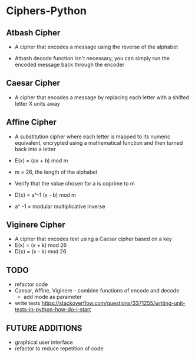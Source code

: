 # Ciphers-Python

## Atbash Cipher
* A cipher that encodes a message using the reverse of the alphabet

* Atbash decode function isn't necessary, you can simply run the encoded message back through the encoder

## Caesar Cipher
* A cipher that encodes a message by replacing each letter with a shifted letter X units away

## Affine Cipher
* A substitution cipher where each letter is mapped to its numeric equivalent, encrypted using a mathematical function and then turned back into a letter


* E(x) = (ax + b) mod m
* m = 26, the length of the alphabet
* Verify that the value chosen for a is coprime to m 

* D(x) = a^-1 (x - b) mod m 
* a^ -1 = modular multiplicative inverse

## Viginere Cipher
* A cipher that encodes text using a Caesar cipher based on a key
* E(x) = (x + k) mod 26
* D(x) = (x - k) mod 26

## TODO
* refactor code
* Caesar, Affine, Viginere - combine functions of encode and decode
    * add mode as parameter
* write tests 
https://stackoverflow.com/questions/3371255/writing-unit-tests-in-python-how-do-i-start 

## FUTURE ADDITIONS
* graphical user interface
* refactor to reduce repetition of code